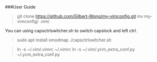###User Guide


>git clone https://github.com/Gilbert-Wong/my-vimconfig.git
>mv my-vimconfig/ .vim/

You can using capsctrlswitcher.sh to  switch capslock and left ctrl.
>sudo apt install xmodmap
>./capsctrlswitcher.sh

>ln -s ~/.vim/.vimrc ~/.vimrc
>ln -s ~/.vim/.ycm_extra_conf.py ~/.ycm_extra_conf.py
